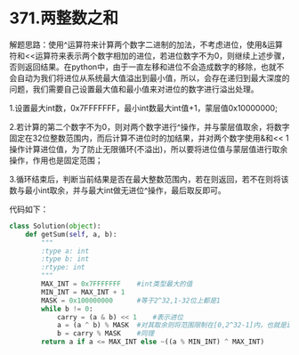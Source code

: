 # 371.两整数之和

解题思路：使用^运算符来计算两个数字二进制的加法，不考虑进位，使用&运算符和<<运算符来表示两个数字相加的进位，若进位数字不为0，则继续上述步骤，否则返回结果。在python中，由于一直左移和进位不会造成数字的移除，也就不会自动为我们将进位从系统最大值溢出到最小值，所以，会存在递归到最大深度的问题，我们需要自己设置最大值和最小值来对进位的数字进行溢出处理。

1.设置最大int数，0x7FFFFFFF，最小int数最大int值+1，蒙层值0x10000000;

2.若计算的第二个数字不为0，则对两个数字进行^操作，并与蒙层值取余，将数字固定在32位整数范围内，而后计算不进位时的加结果，并对两个数字使用&和<< 1操作计算进位值，为了防止无限循环(不溢出)，所以要将进位值与蒙层值进行取余操作，作用也是固定范围；

3.循环结束后，判断当前结果是否在最大整数范围内，若在则返回，若不在则将该数与最小int取余，并与最大int做无进位^操作，最后取反即可。

代码如下：

```python
class Solution(object):
    def getSum(self, a, b):
        """
        :type a: int
        :type b: int
        :rtype: int
        """
        MAX_INT = 0x7FFFFFFF    #int类型最大的值
        MIN_INT = MAX_INT + 1
        MASK = 0x100000000      #等于2^32,1-32位上都是1
        while b != 0:
            carry = (a & b) << 1    #表示进位
            a = (a ^ b) % MASK  #对其取余则将范围限制在[0,2^32-1]内，也就是int的范围
            b = carry % MASK    #同理
        return a if a <= MAX_INT else ~((a % MIN_INT) ^ MAX_INT)
```
